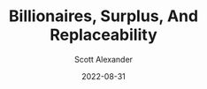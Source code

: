 ---
layout: podcast
title: "Billionaires, Surplus, And Replaceability"
author: Scott Alexander
description: https://astralcodexten.substack.com/p/billionaires-surplus-and-replaceability
date: 2022-08-31
length: 2168669
duration: 542
guid: billionaires-surplus-and-replaceability
---